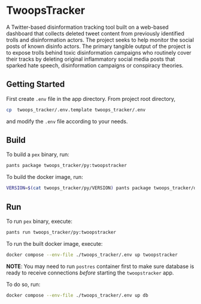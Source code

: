 # TwoopsTracker

A Twitter-based disinformation tracking tool built on a web-based dashboard that collects deleted tweet content from previously identified trolls and disinformation actors. The project seeks to help monitor the social posts of known disinfo actors. The primary tangible output of the project is to expose trolls behind toxic disinformation campaigns who routinely cover their tracks by deleting original inflammatory social media posts that sparked hate speech, disinformation campaigns or conspiracy theories.

## Getting Started

First create `.env` file in the app directory. From project root directory,

```sh
cp  twoops_tracker/.env.template twoops_tracker/.env
```

and modify the `.env` file according to your needs.

## Build

To build a `pex` binary, run:

```sh
pants package twoops_tracker/py:twoopstracker
```

To build the docker image, run:

```sh
VERSION=$(cat twoops_tracker/py/VERSION) pants package twoops_tracker/docker:twoopstracker
```

## Run

To run `pex` binary, execute:

```sh
pants run twoops_tracker/py:twoopstracker
```

To run the built docker image, execute:

```sh
docker compose --env-file ./twoops_tracker/.env up twoopstracker
```

**NOTE**: You may need to run `postres` container first to make sure database
is ready to receive connections _before_ starting the `twoopstracker` app.

To do so, run:

```sh
docker compose --env-file ./twoops_tracker/.env up db
```
